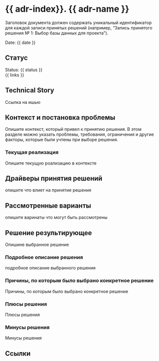 # {{ adr-index}}. {{ adr-name }}

 Заголовок документа должен содержать уникальный идентификатор для каждой записи принятых решений (например, “Запись принятого решения № 1: Выбор базы данных для проекта”).

Date: {{ date }}

## Статус

Status: {{ status }}  
{{ links }}

## Technical Story

Ссылка на ишью

## Контекст и постановка проблемы

Опишите контекст, который привел к принятию решения. В этом разделе можно указать проблемы, требования, ограничения и другие факторы, которые были учтены при выборе решения.

### Текущая реализация

Опишите текущую роализацию в контексте

## Драйверы принятия решений

опишите что влиет на принятие решения

## Рассмотренные варианты

опишите варинаты что могут  быть рассмотрены

## Решение результирующее

Опишине выбранное решение

### Подробное описание решения

подробное описание выбранного решения

### Причины, по которым было выбрано конкретное решение

Причины, по которым было выбрано конкретное решение

### Плюсы решения

Плюсы решения

### Минусы решения

Минусы решения

## Ссылки
